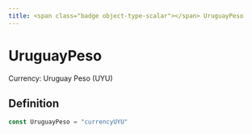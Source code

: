 ```yaml
---
title: <span class="badge object-type-scalar"></span> UruguayPeso
---
```

# <span class="badge object-type-scalar"></span> UruguayPeso

Currency: Uruguay Peso (UYU)

## Definition

```go
const UruguayPeso = "currencyUYU"
```
